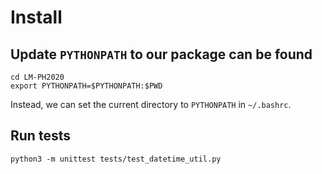 # Install

## Update `PYTHONPATH` to our package can be found

```shell
cd LM-PH2020
export PYTHONPATH=$PYTHONPATH:$PWD
```

Instead, we can set the current directory to `PYTHONPATH` in `~/.bashrc`.

## Run tests

```shell
python3 -m unittest tests/test_datetime_util.py
```
